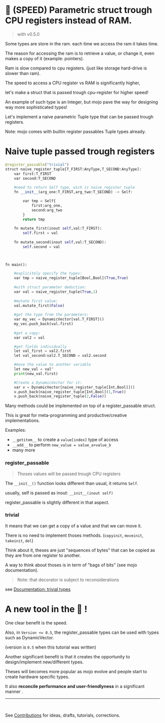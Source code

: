 # 🏃 (SPEED) Parametric struct trough CPU registers instead of RAM.

> with v0.5.0

Some types are store in the ram. each time we access the ram it takes time.

The reason for accessing the ram is to retrieve a value, or change it, even makes a copy of it (example: pointers).

Ram is slow compared to cpu registers.  (just like storage hard-drive is slower than ram).

The speed to access a CPU register vs RAM is significantly higher,

let's make a struct that is passed trough cpu-register for  higher speed!

An example of such type is an Integer, but mojo pave the way for designing way more sophisticated types!



Let's implement a naive parametric Tuple type that can be passed trough registers.

Note: mojo comes with builtin register passables Tuple types already.

# Naive tuple passed trough registers



```python
@register_passable("trivial")
struct naive_register_tuple[T_FIRST:AnyType,T_SECOND:AnyType]:
    var first:T_FIRST
    var second:T_SECOND
    
    #need to return Self type, wich is naive_register_tuple
    fn __init__(arg_one:T_FIRST,arg_two:T_SECOND) -> Self:

        var tmp = Self{
            first:arg_one,
            second:arg_two
        }
        return tmp
    
    fn mutate_first(inout self,val:T_FIRST):
        self.first = val
    
    fn mutate_second(inout self,val:T_SECOND):
        self.second = val

    

fn main():

    #explicitely specify the types:
    var tmp = naive_register_tuple[Bool,Bool](True,True)
    
    #with struct parameter deduction:
    var val = naive_register_tuple(True,1)
    
    #mutate first value:
    val.mutate_first(False)
    
    #get the type from the parameters:
    var my_vec = DynamicVector[val.T_FIRST]()
    my_vec.push_back(val.first)
    
    #get a copy:
    var val2 = val

    #get fields individually
    let val_first = val2.first
    let val_second:val2.T_SECOND = val2.second

    #move the value to another variable
    let new_val = val^
    print(new_val.first)

    #Create a DynamicVector for it:
    var v = DynamicVector[naive_register_tuple[Int,Bool]]()
    v.push_back(naive_register_tuple[Int,Bool](1,True))
    v.push_back(naive_register_tuple(2,False))
```

Many methods could be implemented on top of a register_passable struct.

This is great for meta-programming and productive/creative implementations.

Examples:
- ```__getitem__``` to create a ```value[index]``` type of access
- ```__add__``` to perform ```new_value = value_a+value_b```
- many more

### register_passable

> Thoses values will be passed trough CPU registers

The ```__init__()``` function looks different than usual, it returns ```Self```.

usually, self is passed as inout: ```__init__(inout self)```

register_passable is slightly different in that aspect.


### trivial
It means that we can get a copy of a value and that we can move it.

There is no need to implement thoses methods. (```copyinit```, ```moveinit```, ```takeinit```, ```del```)

Think about it, theses are just "sequences of bytes" that can be copied as they are from one register to another.

A way to think about thoses is in term of "bags of bits" (see mojo documentation).



> Note: that decorator is subject to reconsiderations

see [Documentation: trivial types](https://docs.modular.com/mojo/programming-manual.html#trivial-types)

# A new tool in the 🧰 !
One clear benefit is the speed.

Also, in ```Version <= 0.5```, the register_passable types can be used with types such as DynamicVector.

(version is ```0.5``` when this tutorial was written)

Another significant benefit is that it creates the opportunity to design/implement new/different types.

Theses will becomes more popular as mojo evolve and people start to create hardware specific types.


It also **reconcile performance and user-friendlyness** in a significant manner .





---

&nbsp;


See [Contributions](/contribute.md) for ideas, drafts, tutorials, corrections.


